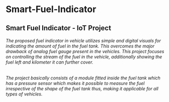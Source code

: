 # Smart-Fuel-Indicator
## Smart Fuel Indicator - IoT Project
###### The proposed fuel indicator in vehicle utilizes simple and digital visuals for indicating the amount of fuel in the fuel tank. This overcomes the major drawback of analog fuel gauge present in the vehicles. This project focuses on controlling the stream of the fuel in the vehicle, additionally showing the fuel left and kilometer it can further cover. 
###### The project basically consists of a module fitted inside the fuel tank which has a pressure sensor which makes it possible to measure the fuel irrespective of the shape of the fuel tank thus, making it applicable for all types of vehicles.
